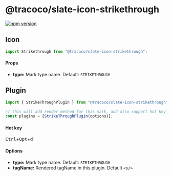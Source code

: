 # @tracoco/slate-icon-strikethrough

[![npm version](https://badge.fury.io/js/%40canner%2Fslate-icon-strikethrough.svg)](https://badge.fury.io/js/%40canner%2Fslate-icon-strikethrough)

## Icon

```js
import Strikethrough from "@tracoco/slate-icon-strikethrough";
```

#### Props

- **type:** Mark type name. Default: `STRIKETHROUGH`

## Plugin

```js
import { StrikeThroughPlugin } from "@tracoco/slate-icon-strikethrough";

// this will add render method for this mark, and also support hot key for strikethrough.
const plugins = [StrikeThroughPlugin(options)];
```

#### Hot key

<kbd>Ctrl</kbd>+<kbd>Opt</kbd>+<kbd>d</kbd>

#### Options

- **type:** Mark type name. Default: `STRIKETHROUGH`
- **tagName:** Rendered tagName in this plugin. Default `<s/>`
